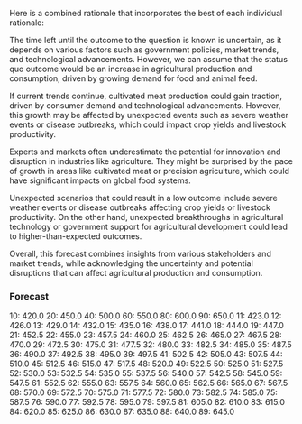 Here is a combined rationale that incorporates the best of each individual rationale:

The time left until the outcome to the question is known is uncertain, as it depends on various factors such as government policies, market trends, and technological advancements. However, we can assume that the status quo outcome would be an increase in agricultural production and consumption, driven by growing demand for food and animal feed.

If current trends continue, cultivated meat production could gain traction, driven by consumer demand and technological advancements. However, this growth may be affected by unexpected events such as severe weather events or disease outbreaks, which could impact crop yields and livestock productivity.

Experts and markets often underestimate the potential for innovation and disruption in industries like agriculture. They might be surprised by the pace of growth in areas like cultivated meat or precision agriculture, which could have significant impacts on global food systems.

Unexpected scenarios that could result in a low outcome include severe weather events or disease outbreaks affecting crop yields or livestock productivity. On the other hand, unexpected breakthroughs in agricultural technology or government support for agricultural development could lead to higher-than-expected outcomes.

Overall, this forecast combines insights from various stakeholders and market trends, while acknowledging the uncertainty and potential disruptions that can affect agricultural production and consumption.

### Forecast

10: 420.0
20: 450.0
40: 500.0
60: 550.0
80: 600.0
90: 650.0
11: 423.0
12: 426.0
13: 429.0
14: 432.0
15: 435.0
16: 438.0
17: 441.0
18: 444.0
19: 447.0
21: 452.5
22: 455.0
23: 457.5
24: 460.0
25: 462.5
26: 465.0
27: 467.5
28: 470.0
29: 472.5
30: 475.0
31: 477.5
32: 480.0
33: 482.5
34: 485.0
35: 487.5
36: 490.0
37: 492.5
38: 495.0
39: 497.5
41: 502.5
42: 505.0
43: 507.5
44: 510.0
45: 512.5
46: 515.0
47: 517.5
48: 520.0
49: 522.5
50: 525.0
51: 527.5
52: 530.0
53: 532.5
54: 535.0
55: 537.5
56: 540.0
57: 542.5
58: 545.0
59: 547.5
61: 552.5
62: 555.0
63: 557.5
64: 560.0
65: 562.5
66: 565.0
67: 567.5
68: 570.0
69: 572.5
70: 575.0
71: 577.5
72: 580.0
73: 582.5
74: 585.0
75: 587.5
76: 590.0
77: 592.5
78: 595.0
79: 597.5
81: 605.0
82: 610.0
83: 615.0
84: 620.0
85: 625.0
86: 630.0
87: 635.0
88: 640.0
89: 645.0